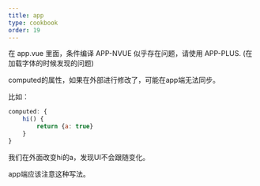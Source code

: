 ```yaml
---
title: app
type: cookbook
order: 19
---
```


在 app.vue 里面，条件编译 APP-NVUE 似乎存在问题，请使用 APP-PLUS. (在加载字体的时候发现的问题)

computed的属性，如果在外部进行修改了，可能在app端无法同步。

比如：

```js
computed: {
	hi() {
		return {a: true}
	}
}
```

我们在外面改变hi的a，发现UI不会跟随变化。

app端应该注意这种写法。
